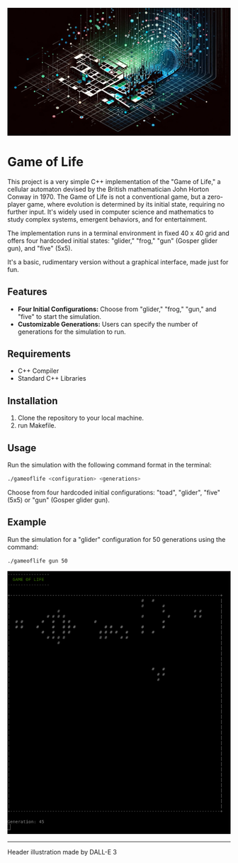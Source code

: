 <p align="center">
  <img src="0_resources/header.png" />
</p>

# Game of Life

This project is a very simple C++ implementation of the "Game of Life," a cellular automaton devised by the British mathematician John Horton Conway in 1970. The Game of Life is not a conventional game, but a zero-player game, where evolution is determined by its initial state, requiring no further input. It's widely used in computer science and mathematics to study complex systems, emergent behaviors, and for entertainment.

The implementation runs in a terminal environment in fixed 40 x 40 grid and offers four hardcoded initial states: "glider," "frog," "gun" (Gosper glider gun), and "five" (5x5).

It's a basic, rudimentary version without a graphical interface, made just for fun.

## Features

- **Four Initial Configurations:** Choose from "glider," "frog," "gun," and "five" to start the simulation.
- **Customizable Generations:** Users can specify the number of generations for the simulation to run.

## Requirements

- C++ Compiler
- Standard C++ Libraries

## Installation

1. Clone the repository to your local machine.
2. run Makefile.

## Usage

Run the simulation with the following command format in the terminal:
```bash
./gameoflife <configuration> <generations>
```
Choose from four hardcoded initial configurations: "toad", "glider", "five" (5x5) or "gun" (Gosper glider gun).

## Example

Run the simulation for a "glider" configuration for 50 generations using the command:
```bash
./gameoflife gun 50
```
<p align="center">
  <img src="0_resources/game.png" />
</p>

-----------------------------------------------------------------------------------------------------------------
Header illustration made by DALL-E 3

